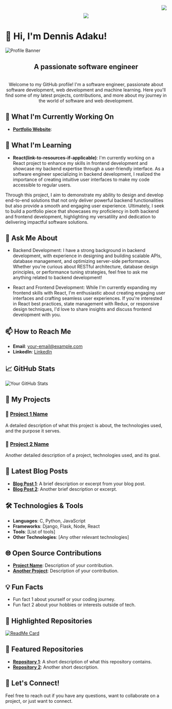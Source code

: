 <img align="right" src="https://visitor-badge.laobi.icu/badge?page_id=KafuiAdaku.KafuiAdaku"></img>

<h1 align="center">
    <img src="https://readme-typing-svg.herokuapp.com/?
    font-Rigteous&size=35&center=true&vCenter=true&width=500&height=70&duration=4000&lines=Hi+There!+👋;+I'm+Dennis+Adaku!;">
</h1>

#  👋 Hi, I'm Dennis Adaku!

![Profile Banner](url-to-your-banner-image)

<h2 align="center">A passionate software engineer</h2>

<br>

<div align="center">
    Welcome to my GitHub profile! I'm a software engineer, passionate about software development, 
    web development and machine learning. Here you'll find some of my latest projects, contributions, 
    and more about my journey in the world of software and web development.
</div>

## 🔭 What I'm Currently Working On

- **[Portfolio Website](link-to-project)**:

## 🌱 What I'm Learning

- **React(link-to-resources-if-applicable)**:
I'm currently working on a React project to enhance my skills in frontend development and 
showcase my backend expertise through a user-friendly interface. As a software engineer 
specializing in backend development, I realized the importance of creating intuitive user 
interfaces to make my code accessible to regular users.

Through this project, I aim to demonstrate my ability to design and develop end-to-end 
solutions that not only deliver powerful backend functionalities but also provide a smooth 
and engaging user experience. Ultimately, I seek to build a portfolio piece that showcases 
my proficiency in both backend and frontend development, highlighting my versatility 
and dedication to delivering impactful software solutions.

## 💬 Ask Me About

- Backend Development:
I have a strong background in backend development, with experience in designing and building 
scalable APIs, database management, and optimizing server-side performance. Whether you're 
curious about RESTful architecture, database design principles, or performance tuning strategies, 
feel free to ask me anything related to backend development!

- React and Frontend Development:
While I'm currently expanding my frontend skills with React, I'm enthusiastic about 
creating engaging user interfaces and crafting seamless user experiences. 
If you're interested in React best practices, state management with Redux, 
or responsive design techniques, I'd love to share insights and discuss frontend development with you.

## 📫 How to Reach Me

- **Email**: [your-email@example.com](mailto:your-email@example.com)
- **LinkedIn**: [LinkedIn](https://linkedin/in/dennisadaku)

## 📈 GitHub Stats

![Your GitHub Stats](https://github-readme-stats.vercel.app/api?username=KafuiAdaku&show_icons=true&theme=radical)

## 🚀 My Projects

### 🔹 [Project 1 Name](link-to-project)
A detailed description of what this project is about, the technologies used, and the purpose it serves.

### 🔹 [Project 2 Name](link-to-project)
Another detailed description of a project, technologies used, and its goal.

## 📝 Latest Blog Posts

- **[Blog Post 1](link-to-blog-post)**: A brief description or excerpt from your blog post.
- **[Blog Post 2](link-to-blog-post)**: Another brief description or excerpt.

## 🛠️ Technologies & Tools

- **Languages**: C, Python, JavaScript
- **Frameworks**: Django, Flask, Node, React
- **Tools**: [List of tools]
- **Other Technologies**: [Any other relevant technologies]

## 🌐 Open Source Contributions

- **[Project Name](link-to-contribution)**: Description of your contribution.
- **[Another Project](link-to-contribution)**: Description of your contribution.

## 💡 Fun Facts

- Fun fact 1 about yourself or your coding journey.
- Fun fact 2 about your hobbies or interests outside of tech.

## 🎨 Highlighted Repositories

[![ReadMe Card](https://github-readme-stats.vercel.app/api/pin/?username=KafuiAdaku&repo=repository-name&theme=radical)](https://github.com/KafuiAdaku/repository-name)

## 🌟 Featured Repositories

- **[Repository 1](link-to-repo)**: A short description of what this repository contains.
- **[Repository 2](link-to-repo)**: Another short description.

## 🤝 Let's Connect!

Feel free to reach out if you have any questions, want to collaborate on a project, or just want to connect.

